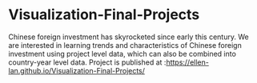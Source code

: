 # Visualization-Final-Projects
Chinese foreign investment has skyrocketed since early this century. 
We are interested in learning trends and characteristics of Chinese foreign investment using project level data, which can also be combined into country-year level data.
Project is published at :https://ellen-lan.github.io/Visualization-Final-Projects/
